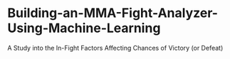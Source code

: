 # Building-an-MMA-Fight-Analyzer-Using-Machine-Learning
A Study into the In-Fight Factors Affecting Chances of Victory (or Defeat)

